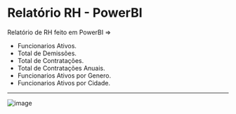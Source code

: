 # Relatório RH - PowerBI
 Relatório de RH feito em PowerBI =>

- Funcionarios Ativos.
- Total de Demissões.
- Total de Contratações.
- Total de Contratações Anuais.
- Funcionarios Ativos por Genero.
- Funcionarios Ativos por Cidade.

-----
![image](https://github.com/Viniiixz/relatorioRH/blob/main/relatorioRG.PNG)
